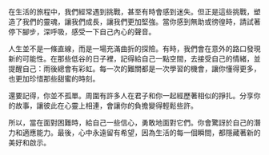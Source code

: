 在生活的旅程中，我們經常遇到挑戰，甚至有時會感到迷失。但正是這些挑戰，塑造了我們的靈魂，讓我們成長，讓我們更加堅強。當你感到無助或徬徨時，請試著停下腳步，深呼吸，感受一下自己內心的聲音。

人生並不是一條直線，而是一場充滿曲折的探險。有時，我們會在意外的路口發現新的可能性。在那些低谷的日子裡，記得給自己一點空間，去接受自己的情緒，並提醒自己：雨後總會有彩虹。每一次的難關都是一次學習的機會，讓你懂得更多，也更加珍惜那些甜蜜的時刻。

還要記得，你並不孤單。周圍有許多人在君子和你一起經歷著相似的掙扎。分享你的故事，讓彼此在心靈上相連，會讓你的負擔變得輕鬆些許。

所以，當在面對困難時，給自己一些信心，勇敢地面對它們。你會驚訝於自己的潛力和適應能力。最後，心中永遠留有希望，因為生活的每一個瞬間，都隱藏著新的美好和啟示。